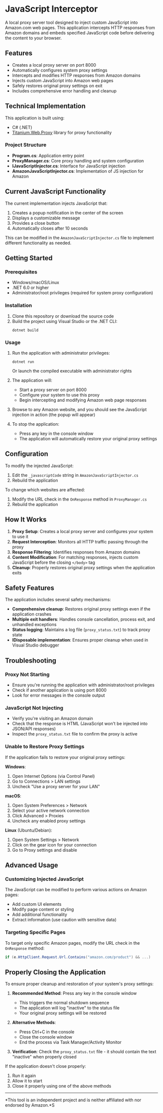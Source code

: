 # JavaScript Interceptor

A local proxy server tool designed to inject custom JavaScript into Amazon.com web pages. This application intercepts HTTP responses from Amazon domains and embeds specified JavaScript code before delivering the content to your browser.

## Features

- Creates a local proxy server on port 8000
- Automatically configures system proxy settings
- Intercepts and modifies HTTP responses from Amazon domains
- Injects custom JavaScript into Amazon web pages
- Safely restores original proxy settings on exit
- Includes comprehensive error handling and cleanup

## Technical Implementation

This application is built using:
- C# (.NET)
- [Titanium.Web.Proxy](https://github.com/justcoding121/Titanium-Web-Proxy) library for proxy functionality

### Project Structure

- **Program.cs**: Application entry point
- **ProxyManager.cs**: Core proxy handling and system configuration
- **IJavaScriptInjector.cs**: Interface for JavaScript injection
- **AmazonJavaScriptInjector.cs**: Implementation of JS injection for Amazon

## Current JavaScript Functionality

The current implementation injects JavaScript that:
1. Creates a popup notification in the center of the screen
2. Displays a customizable message
3. Provides a close button
4. Automatically closes after 10 seconds

This can be modified in the `AmazonJavaScriptInjector.cs` file to implement different functionality as needed.

## Getting Started

### Prerequisites

- Windows/macOS/Linux
- .NET 6.0 or higher
- Administrator/root privileges (required for system proxy configuration)

### Installation

1. Clone this repository or download the source code
2. Build the project using Visual Studio or the .NET CLI:
   ```
   dotnet build
   ```

### Usage

1. Run the application with administrator privileges:
   ```
   dotnet run
   ```
   Or launch the compiled executable with administrator rights

2. The application will:
   - Start a proxy server on port 8000
   - Configure your system to use this proxy
   - Begin intercepting and modifying Amazon web page responses

3. Browse to any Amazon website, and you should see the JavaScript injection in action (the popup will appear)

4. To stop the application:
   - Press any key in the console window
   - The application will automatically restore your original proxy settings



## Configuration

To modify the injected JavaScript:

1. Edit the `_javascriptCode` string in `AmazonJavaScriptInjector.cs`
2. Rebuild the application

To change which websites are affected:

1. Modify the URL check in the `OnResponse` method in `ProxyManager.cs`
2. Rebuild the application

## How It Works

1. **Proxy Setup**: Creates a local proxy server and configures your system to use it
2. **Request Interception**: Monitors all HTTP traffic passing through the proxy
3. **Response Filtering**: Identifies responses from Amazon domains
4. **Content Modification**: For matching responses, injects custom JavaScript before the closing `</body>` tag
5. **Cleanup**: Properly restores original proxy settings when the application exits

## Safety Features

The application includes several safety mechanisms:

- **Comprehensive cleanup**: Restores original proxy settings even if the application crashes
- **Multiple exit handlers**: Handles console cancellation, process exit, and unhandled exceptions
- **Status logging**: Maintains a log file (`proxy_status.txt`) to track proxy state
- **IDisposable implementation**: Ensures proper cleanup when used in Visual Studio debugger

## Troubleshooting

### Proxy Not Starting

- Ensure you're running the application with administrator/root privileges
- Check if another application is using port 8000
- Look for error messages in the console output

### JavaScript Not Injecting

- Verify you're visiting an Amazon domain
- Check that the response is HTML (JavaScript won't be injected into JSON/API responses)
- Inspect the `proxy_status.txt` file to confirm the proxy is active

### Unable to Restore Proxy Settings

If the application fails to restore your original proxy settings:

**Windows**:
1. Open Internet Options (via Control Panel)
2. Go to Connections > LAN settings
3. Uncheck "Use a proxy server for your LAN"

**macOS**:
1. Open System Preferences > Network
2. Select your active network connection
3. Click Advanced > Proxies
4. Uncheck any enabled proxy settings

**Linux** (Ubuntu/Debian):
1. Open System Settings > Network
2. Click on the gear icon for your connection
3. Go to Proxy settings and disable

## Advanced Usage

### Customizing Injected JavaScript

The JavaScript can be modified to perform various actions on Amazon pages:
- Add custom UI elements
- Modify page content or styling
- Add additional functionality
- Extract information (use caution with sensitive data)

### Targeting Specific Pages

To target only specific Amazon pages, modify the URL check in the `OnResponse` method:

```csharp
if (e.HttpClient.Request.Url.Contains("amazon.com/product") && ...)
```

## Properly Closing the Application

To ensure proper cleanup and restoration of your system's proxy settings:

1. **Recommended Method**: Press any key in the console window
   - This triggers the normal shutdown sequence
   - The application will log "inactive" to the status file
   - Your original proxy settings will be restored

2. **Alternative Methods**:
   - Press Ctrl+C in the console
   - Close the console window
   - End the process via Task Manager/Activity Monitor

3. **Verification**: Check the `proxy_status.txt` file - it should contain the text "inactive" when properly closed

If the application doesn't close properly:
1. Run it again
2. Allow it to start
3. Close it properly using one of the above methods

---

*This tool is an independent project and is neither affiliated with nor endorsed by Amazon.*S